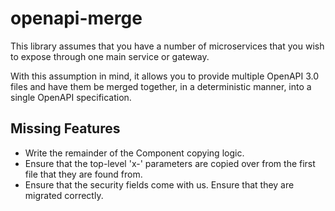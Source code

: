 # openapi-merge

This library assumes that you have a number of microservices that you wish to expose through one main service or gateway.


With this assumption in mind, it allows you to provide multiple OpenAPI 3.0 files and have them be merged together, in a 
deterministic manner, into a single OpenAPI specification.

## Missing Features

 * Write the remainder of the Component copying logic.
 * Ensure that the top-level 'x-' parameters are copied over from the first file that they are found from.
 * Ensure that the security fields come with us. Ensure that they are migrated correctly.
 